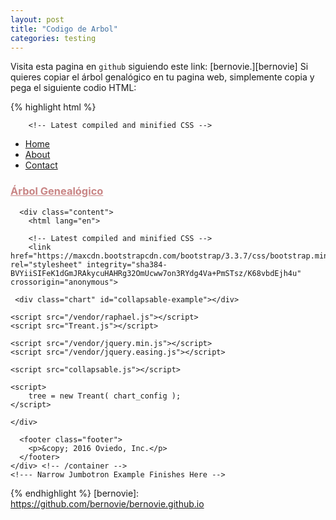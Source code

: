 ```yaml
---
layout: post
title: "Codigo de Arbol"
categories: testing
---
```

Visita esta pagina en `github` siguiendo este link: [bernovie.][bernovie]
Si quieres copiar el árbol genalógico en tu pagina web, simplemente copia y pega el siguiente codio HTML:

{% highlight html %}
<!DOCTYPE html>
<html lang="en">

<head>
    <meta charset="utf-8" />
    <meta http-equiv="X-UA-Compatible" content="IE=edge">
    <meta name="viewport" content="width=device-width, initial-scale=1">    
    <script type="text/javascript" src="http://code.jquery.com/jquery-latest.min.js"></script>

        <!-- Latest compiled and minified CSS -->
<link href="https://maxcdn.bootstrapcdn.com/bootstrap/3.3.7/css/bootstrap.min.css" rel="stylesheet" integrity="sha384-BVYiiSIFeK1dGmJRAkycuHAHRg32OmUcww7on3RYdg4Va+PmSTsz/K68vbdEjh4u" crossorigin="anonymous">

<!-- Latest compiled and minified JavaScript -->
<script src="https://maxcdn.bootstrapcdn.com/bootstrap/3.3.7/js/bootstrap.min.js" integrity="sha384-Tc5IQib027qvyjSMfHjOMaLkfuWVxZxUPnCJA7l2mCWNIpG9mGCD8wGNIcPD7Txa" crossorigin="anonymous"></script>
<link href="/css/main.css" rel="stylesheet">
<link href="/css/jumbotron-narrow.css" rel="stylesheet" type="text/css">
<link href="Treant.css" rel="stylesheet" type="text/css">
<link rel="stylesheet" href="/perfect-scrollbar/perfect-scrollbar.css" type="text/css">


<!--   <link rel="stylesheet" type="text/css" href="css/index.css" /> -->
 </head>

<body> 
        <!--- Narrow Jumbotron Example --> 
    <div class="container">
      <div class="header clearfix">
        <nav>
          <ul class="nav nav-pills pull-right">
            <li role="presentation" class ="active" ><a href="http://bernovie.github.io">Home</a></li>
            <li role="presentation"><a href="/about/index.html">About</a></li>
            <li role="presentation"><a href="arbol.html">Contact</a></li>
          </ul>
        </nav>
        <h3 class="text-muted"><a href = "http://bernovie.github.io" style="color: rgba(201, 134, 134, 1)" >Árbol Genealógico</a></h3>
      </div> 

      <div class="content">
        <html lang="en">

<head>
    <meta charset="utf-8" />
    <meta http-equiv="X-UA-Compatible" content="IE=edge">
    <meta name="viewport" content="width=device-width, initial-scale=1">    
        <!-- This is a wide open CSP declaration. To lock this down for production, see below. 
    <meta http-equiv="Content-Security-Policy" content="default-src * 'unsafe-inline'; style-src 'self' 'unsafe-inline'; media-src *" />
        -->
    <!-- Good default declaration:
    * gap: is required only on iOS (when using UIWebView) and is needed for JS->native communication
    * https://ssl.gstatic.com is required only on Android and is needed for TalkBack to function properly
    * Disables use of eval() and inline scripts in order to mitigate risk of XSS vulnerabilities. To change this:
        * Enable inline JS: add 'unsafe-inline' to default-src
        * Enable eval(): add 'unsafe-eval' to default-src
    * Create your own at http://cspisawesome.com
    -->
    <!-- <meta http-equiv="Content-Security-Policy" content="default-src 'self' data: gap: 'unsafe-inline' https://ssl.gstatic.com; style-src 'self' 'unsafe-inline'; media-src *" /> -->
 <script type="text/javascript" src="http://code.jquery.com/jquery-latest.min.js"></script>

        <!-- Latest compiled and minified CSS -->
        <link href="https://maxcdn.bootstrapcdn.com/bootstrap/3.3.7/css/bootstrap.min.css" rel="stylesheet" integrity="sha384-BVYiiSIFeK1dGmJRAkycuHAHRg32OmUcww7on3RYdg4Va+PmSTsz/K68vbdEjh4u" crossorigin="anonymous">

<!-- Latest compiled and minified JavaScript -->
<script src="https://maxcdn.bootstrapcdn.com/bootstrap/3.3.7/js/bootstrap.min.js" integrity="sha384-Tc5IQib027qvyjSMfHjOMaLkfuWVxZxUPnCJA7l2mCWNIpG9mGCD8wGNIcPD7Txa" crossorigin="anonymous"></script>

<link href="/css/jumbotron-narrow.css" rel="stylesheet" type="text/css">

     <div class="chart" id="collapsable-example"></div>
 
    <script src="/vendor/raphael.js"></script>
    <script src="Treant.js"></script>
    
    <script src="/vendor/jquery.min.js"></script>
    <script src="/vendor/jquery.easing.js"></script>
        
    <script src="collapsable.js"></script>
    
    <script>
        tree = new Treant( chart_config );
    </script>
</html>


    </div>

      <footer class="footer">
        <p>&copy; 2016 Oviedo, Inc.</p>
      </footer>
    </div> <!-- /container -->
    <!--- Narrow Jumbotron Example Finishes Here -->
</body>
</html>

{% endhighlight %} 
[bernovie]: https://github.com/bernovie/bernovie.github.io
